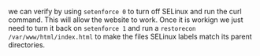 we can verify by using `setenforce 0` to turn off SELinux and run the curl command. This will allow the website to work. Once it is workign we just need to turn it back on `setenforce 1` and run a `restorecon /var/www/html/index.html` to make the files SELinux labels match its parent directories.
